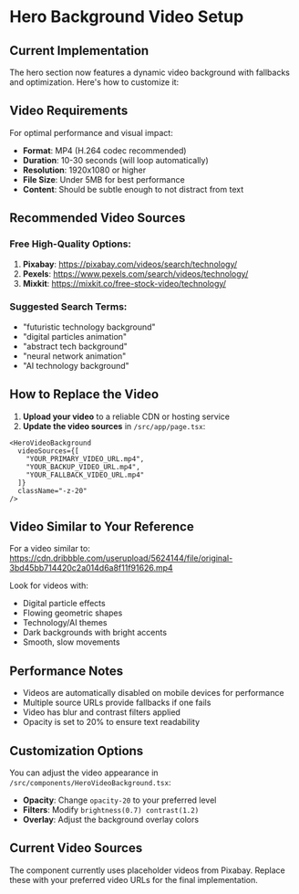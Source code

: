 # Hero Background Video Setup

## Current Implementation

The hero section now features a dynamic video background with fallbacks and optimization. Here's how to customize it:

## Video Requirements

For optimal performance and visual impact:

- **Format**: MP4 (H.264 codec recommended)
- **Duration**: 10-30 seconds (will loop automatically)
- **Resolution**: 1920x1080 or higher
- **File Size**: Under 5MB for best performance
- **Content**: Should be subtle enough to not distract from text

## Recommended Video Sources

### Free High-Quality Options:
1. **Pixabay**: https://pixabay.com/videos/search/technology/
2. **Pexels**: https://www.pexels.com/search/videos/technology/
3. **Mixkit**: https://mixkit.co/free-stock-video/technology/

### Suggested Search Terms:
- "futuristic technology background"
- "digital particles animation"
- "abstract tech background"
- "neural network animation"
- "AI technology background"

## How to Replace the Video

1. **Upload your video** to a reliable CDN or hosting service
2. **Update the video sources** in `/src/app/page.tsx`:

```tsx
<HeroVideoBackground
  videoSources={[
    "YOUR_PRIMARY_VIDEO_URL.mp4",
    "YOUR_BACKUP_VIDEO_URL.mp4",
    "YOUR_FALLBACK_VIDEO_URL.mp4"
  ]}
  className="-z-20"
/>
```

## Video Similar to Your Reference

For a video similar to: https://cdn.dribbble.com/userupload/5624144/file/original-3bd45bb714420c2a014d6a8f11f91626.mp4

Look for videos with:
- Digital particle effects
- Flowing geometric shapes
- Technology/AI themes
- Dark backgrounds with bright accents
- Smooth, slow movements

## Performance Notes

- Videos are automatically disabled on mobile devices for performance
- Multiple source URLs provide fallbacks if one fails
- Video has blur and contrast filters applied
- Opacity is set to 20% to ensure text readability

## Customization Options

You can adjust the video appearance in `/src/components/HeroVideoBackground.tsx`:

- **Opacity**: Change `opacity-20` to your preferred level
- **Filters**: Modify `brightness(0.7) contrast(1.2)`
- **Overlay**: Adjust the background overlay colors

## Current Video Sources

The component currently uses placeholder videos from Pixabay. Replace these with your preferred video URLs for the final implementation.
